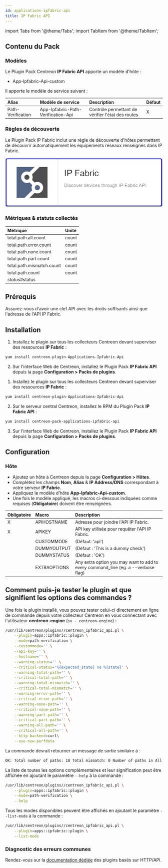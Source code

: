 ```yaml
---
id: applications-ipfabric-api
title: IP Fabric API
---
```

import Tabs from '@theme/Tabs';
import TabItem from '@theme/TabItem';


## Contenu du Pack

### Modèles

Le Plugin Pack Centreon **IP Fabric API** apporte un modèle d'hôte :

* App-Ipfabric-Api-custom

Il apporte le modèle de service suivant :

| Alias             | Modèle de service                  | Description                                       | Défaut |
|:------------------|:-----------------------------------|:--------------------------------------------------|:-------|
| Path-Verification | App-Ipfabric-Path-Verification-Api | Contrôle permettant de vérifier l'état des routes | X      |

### Règles de découverte

Le Plugin Pack IP Fabric inclut une règle de découverte d'hôtes permettant de découvrir automatiquement les équipements réseaux renseignés dans IP Fabric.

![image](../../../assets/integrations/plugin-packs/procedures/applications-ipfabric-api-provider.png)

### Métriques & statuts collectés

<Tabs groupId="sync">
<TabItem value="Path-Verification" label="Path-Verification">

| Métrique                  | Unité |
|:--------------------------|:------|
| total.path.all.count      | count |
| total.path.error.count    | count |
| total.path.none.count     | count |
| total.path.part.count     | count |
| total.path.mismatch.count | count |
| total.path.count          | count |
| *status*#status           |       |

</TabItem>
</Tabs>

## Prérequis

Assurez-vous d'avoir une clef API avec les droits suffisants ainsi que l'adresse de l'API IP Fabric.

## Installation

<Tabs groupId="sync">
<TabItem value="Online License" label="Online License">

1. Installez le plugin sur tous les collecteurs Centreon devant superviser des ressources **IP Fabric** :

```bash
yum install centreon-plugin-Applications-Ipfabric-Api
```

2. Sur l'interface Web de Centreon, installez le Plugin Pack **IP Fabric API** depuis la page **Configuration > Packs de plugins**.

</TabItem>
<TabItem value="Offline License" label="Offline License">

1. Installez le plugin sur tous les collecteurs Centreon devant superviser des ressources **IP Fabric** :

```bash
yum install centreon-plugin-Applications-Ipfabric-Api
```

2. Sur le serveur central Centreon, installez le RPM du Plugin Pack **IP Fabric API** :

```bash
yum install centreon-pack-applications-ipfabric-api
```

3. Sur l'interface Web de Centreon, installez le Plugin Pack **IP Fabric API** depuis la page **Configuration > Packs de plugins**.

</TabItem>
</Tabs>

## Configuration

### Hôte

* Ajoutez un hôte à Centreon depuis la page **Configuration > Hôtes**.
* Complétez les champs **Nom**, **Alias** & **IP Address/DNS** correspondant à votre serveur **IP Fabric**.
* Appliquez le modèle d'hôte **App-Ipfabric-Api-custom**.
* Une fois le modèle appliqué, les macros ci-dessous indiquées comme requises (**Obligatoire**) doivent être renseignées.

| Obligatoire | Macro        | Description                                                                            |
|:------------|:-------------|:---------------------------------------------------------------------------------------|
| X           | APIHOSTNAME  | Adresse pour joindre l'API IP Fabric.                                                  |
| X           | APIKEY       | API key utilisée pour requêter l'API IP Fabric.                                        |
|             | CUSTOMMODE   | (Défaut: 'api')                                                                        |
|             | DUMMYOUTPUT  | (Défaut : 'This is a dummy check')                                                     |
|             | DUMMYSTATUS  | (Défaut : 'OK')                                                                        |
|             | EXTRAOPTIONS | Any extra option you may want to add to every command\_line (eg. a --verbose flag)     |

## Comment puis-je tester le plugin et que signifient les options des commandes ?

Une fois le plugin installé, vous pouvez tester celui-ci directement en ligne
de commande depuis votre collecteur Centreon en vous connectant avec
l'utilisateur **centreon-engine** (`su - centreon-engine`) :

```bash
/usr/lib/centreon/plugins//centreon_ipfabric_api.pl \
    --plugin=apps::ipfabric::plugin \
    --mode=path-verification \
    --custommode='' \
    --api-key='' \
    --hostname='' \
    --warning-status='' \
    --critical-status='%{expected_state} ne %{state}' \
    --warning-total-path='' \
    --critical-total-path='' \
    --warning-total-mismatch='' \
    --critical-total-mismatch='' \
    --warning-error-path='' \
    --critical-error-path='' \
    --warning-none-path='' \
    --critical-none-path='' \
    --warning-part-path='' \
    --critical-part-path='' \
    --warning-all-path='' \
    --critical-all-path='' \
    --http-backend=curl\
    --use-new-perfdata
```

La commande devrait retourner un message de sortie similaire à :

```bash
OK: Total number of paths: 10 Total mismatch: 0 Number of paths in All state: 8 Number of paths in Part state: 1 Number of paths in None state: 1 Number of paths in Error state: 0  | 'total.path.count'=10;;;0; 'total.path.mismatch.count'=0;;;0; 'total.path.all.count'=8;;;0; 'total.path.part.count'=1;;;0; 'total.path.none.count'=1;;;0; 'total.path.error.count'=0;;;0; 
```

La liste de toutes les options complémentaires et leur signification peut être
affichée en ajoutant le paramètre `--help` à la commande :

```bash
/usr/lib/centreon/plugins//centreon_ipfabric_api.pl \
    --plugin=apps::ipfabric::plugin \
    --mode=path-verification \
    --help
```

Tous les modes disponibles peuvent être affichés en ajoutant le paramètre
`--list-mode` à la commande :

```bash
/usr/lib/centreon/plugins//centreon_ipfabric_api.pl \
    --plugin=apps::ipfabric::plugin \
    --list-mode
```

### Diagnostic des erreurs communes

Rendez-vous sur la [documentation dédiée](../getting-started/how-to-guides/troubleshooting-plugins.md#http-and-api-checks)
des plugins basés sur HTTP/API.